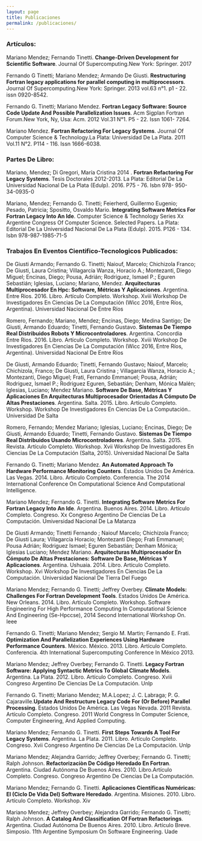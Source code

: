 ```yaml
---
layout: page
title: Publicaciones
permalink: /publicaciones/
---
```


### Artículos:

Mariano Mendez; Fernando Tinetti. **Change-Driven Development for Scientific Software**.  Journal Of Supercomputing.New York: Springer. 2017  

Fernando G Tinetti; Mariano Mendez; Armando De Giusti. **Restructuring Fortran legacy applications for parallel computing in multiprocessors**. Journal Of Supercomputing.New York: Springer. 2013 vol.63 n°1. p1 - 22. issn 0920-8542.

Fernando G. Tinetti; Mariano Mendez. **Fortran Legacy Software: Source Code Update And Possible Parallelization Issues**. Acm Sigplan Fortran Forum.New York, Ny, Usa: Acm. 2012 Vol.31 N°1. P5 - 22. Issn 1061- 7264.

Mariano Mendez. **Fortran Refactoring For Legacy Systems**. Journal Of Computer Science & Technology.La Plata: Universidad De La Plata. 2011 Vol.11 N°2. P114 - 116. Issn 1666-6038.


### Partes De Libro:

Mariano, Mendez; Di Gregori, María Cristina 2014 . **Fortran Refactoring For Legacy Systems**. Tesis Doctorales 2012-2013. La Plata: Editorial De La Universidad Nacional De La Plata (Edulp). 2016. P75 - 76. Isbn 978- 950-34-0935-0

Mariano, Mendez; Fernando G. Tinetti; Feierherd, Guillermo Eugenio; Pesado, Patricia; Spositto, Osvaldo Mario. **Integrating Software Metrics For Fortran Legacy Into An Ide**. Computer Science & Technology Series Xx Argentine Congress Of Computer Science. Selected Papers. La Plata: Editorial De La Universidad Nacional De La Plata (Edulp). 2015. P126 - 134. Isbn 978-987-1985-71-5

### Trabajos En Eventos Cientifico-Tecnologicos Publicados:

De Giusti Armando; Fernando G. Tinetti; Naiouf, Marcelo; Chichizola Franco; De Giusti, Laura Cristina; Villagarcía Wanza, Horacio A.; Montezanti, Diego Miguel; Encinas, Diego; Pousa, Adrián; Rodriguez, Ismael P.; Eguren Sebastián; Iglesias, Luciano; Mariano, Mendez. **Arquitecturas Multiprocesador En Hpc: Software, Métricas Y Aplicaciones**. Argentina. Entre Rios. 2016. Libro. Artículo Completo. Workshop. Xviii Workshop De Investigadores En Ciencias De La Computación (Wicc 2016, Entre Ríos, Argentina).
Universidad Nacional De Entre Ríos

Romero, Fernando; Mariano, Mendez; Encinas, Diego; Medina Santigo; De Giusti, Armando Eduardo; Tinetti, Fernando Gustavo. **Sistemas De Tiempo Real Distribuidos Robots Y Microcontroladores**. Argentina. Concordia Entre Rios. 2016. Libro. Artículo Completo. Workshop. Xviii Workshop De Investigadores En Ciencias De La Computación (Wicc 2016, Entre Ríos, Argentina). Universidad Nacional De Entre Ríos

De Giusti, Armando Eduardo; Tinetti, Fernando Gustavo; Naiouf, Marcelo; Chichizola, Franco; De Giusti, Laura Cristina ; Villagarcía Wanza, Horacio A.; Montezanti, Diego Miguel; Frati, Fernando Emmanuel; Pousa, Adrián; Rodriguez, Ismael P.; Rodriguez Eguren, Sebastián; Denham, Mónica Malén; Iglesias, Luciano; Mendez Mariano. **Software De Base, Métricas Y Aplicaciones En Arquitecturas Multiprocesador Orientadas A Cómputo De Altas Prestaciones**. Argentina. Salta. 2015. Libro. Artículo Completo. Workshop. Workshop De Investigadores En Ciencias De La Computación.. Universidad De Salta

Romero, Fernando; Mendez Mariano; Iglesias, Luciano; Encinas, Diego; De Giusti, Armando  Eduardo; Tinetti, Fernando Gustavo. **Sistemas De Tiempo Real Distribuidos Usando Microcontroladores**. Argentina. Salta. 2015. Revista. Artículo Completo. Workshop. Xvii Workshop De Investigadores En Ciencias De La Computación (Salta, 2015). Universidad Nacional De Salta

Fernando G. Tinetti; Mariano Mendez. **An Automated Approach To Hardware Performance Monitoring Counters**. Estados Unidos De América. Las Vegas. 2014. Libro. Artículo Completo. Conferencia. The 2014 International Conference On Computational Science And Computational Intelligence. 

Mariano Mendez; Fernando G. Tinetti. **Integrating Software Metrics For Fortran Legacy Into An Ide**. Argentina. Buenos Aires. 2014. Libro. Artículo Completo. Congreso. Xx Congreso Argentino De Ciencias De La Computación. Umiversidad Nacional De La Matanza 

De Giusti Armando; Tinetti Fernando ; Naiouf Marcelo; Chichizola Franco; De Giusti Laura; Villagarcía Horacio; Montezanti Diego; Frati Emmanuel; Pousa Adrián; Rodriguez Ismael; Eguren Sebastián; Denham Mónica; Iglesias Luciano; Mendez Mariano. **Arquitecturas Multiprocesador En Cómputo De Altas Prestaciones: Software De Base, Métricas Y Aplicaciones**. Argentina.
Ushuaia. 2014. Libro. Artículo Completo. Workshop. Xvi Workshop De Investigadores En Ciencias De La Computación. Universidad Nacional De Tierra Del Fuego

Mariano Mendez; Fernando G. Tinetti; Jeffrey Overbey. **Climate Models: Challenges For Fortran Development Tools**. Estados Unidos De América. New Orleans. 2014. Libro. Artículo Completo. Workshop. Software Engineering For High Performance Computing In Computational Science And Engineering (Se-Hpccse), 2014 Second International Workshop On. Ieee

Fernando G. Tinetti; Mariano Mendez; Sergio M. Martin; Fernando E. Frati. **Optimization And Parallelization Experiences Using Hardware Performance Counters**. México. México. 2013. Libro. Artículo Completo. Conferencia. 4th International Supercomputing Conference In México 2013. 

Mariano Mendez; Jeffrey Overbey; Fernando G. Tinetti. **Legacy Fortran Software: Applying Syntactic Metrics To Global Climate Models**. Argentina. La Plata. 2012. Libro. Artículo Completo. Congreso. Xviii Congreso Argentino De Ciencias De La Computación. Unlp 

Fernando G. Tinetti; Mariano Mendez; M.A.Lopez; J. C. Labraga; P. G. Cajaraville.**Update And Restructure Legacy Code For (Or Before) Parallel Processing**. Estados Unidos De América. Las Vegas Nevada. 2011 Revista. Artículo Completo. Congreso. 2011 World Congress In Computer Science, Computer Engineering, And Applied Computing.

Mariano Mendez; Fernando G. Tinetti. **First Steps Towards A Tool For Legacy Systems**. Argentina. La Plata. 2011. Libro. Artículo Completo. Congreso. Xvii Congreso Argentino De Ciencias De La Computación. Unlp

Mariano Mendez; Alejandra Garrido; Jeffrey Overbey; Fernando G. Tinetti; Ralph Johnson. **Refactorizaciòn De Código Heredado En Fortran**. Argentina. Ciudad Autónoma De Buenos Aires. 2010. Libro.Artículo Completo. Congreso. Congreso Argentino De Ciencias De La Computación.

Mariano Mendez; Fernando G. Tinetti. **Aplicaciones Científicas Numéricas: El (Ciclo De Vida Del) Software Heredado**. Argentina. Misiones. 2010. Libro. Artículo Completo. Workshop. Xiv

Mariano Mendez; Jeffrey Overbey; Alejandra Garrido; Fernando G. Tinetti; Ralph Johnson. **A Catalog And Classification Of Fortran Refactorings**. Argentina. Ciudad Autónoma De Buenos Aires. 2010. Libro. Artículo Breve. Simposio. 11th Argentine Symposium On Software Engineering. Uade


